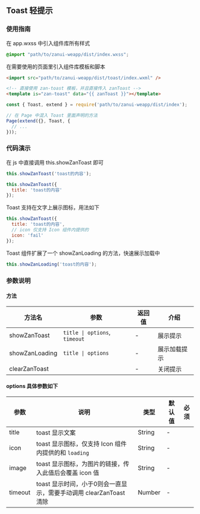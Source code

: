 ## Toast 轻提示

### 使用指南
在 app.wxss 中引入组件库所有样式
```css
@import "path/to/zanui-weapp/dist/index.wxss";
```

在需要使用的页面里引入组件库模板和脚本
```html
<import src="path/to/zanui-weapp/dist/toast/index.wxml" />

<!-- 直接使用 zan-toast 模板，并且直接传入 zanToast -->
<template is="zan-toast" data="{{ zanToast }}"></template>
```
```js
const { Toast, extend } = require('path/to/zanui-weapp/dist/index');

// 在 Page 中混入 Toast 里面声明的方法
Page(extend({}, Toast, {
  // ...
}));
```

### 代码演示
在 js 中直接调用 this.showZanToast 即可
```js
this.showZanToast('toast的内容');

this.showZanToast({
  title: 'toast的内容'
});
```

Toast 支持在文字上展示图标，用法如下
```js
this.showZanToast({
  title: 'toast的内容',
  // icon 仅支持 Icon 组件内提供的
  icon: 'fail'
});
```

Toast 组件扩展了一个 showZanLoading 的方法，快速展示加载中
```js
this.showZanLoading('toast的内容');
```

### 参数说明

#### 方法
| 方法名       | 参数      | 返回值       | 介绍       |
|-----------|-----------|-----------|-------------|
| showZanToast | `title \| options`, `timeout` | - | 展示提示 |
| showZanLoading | `title \| options` | - | 展示加载提示 |
| clearZanToast |  | - | 关闭提示 |

#### options 具体参数如下
| 参数       | 说明      | 类型       | 默认值       | 必须      |
|-----------|-----------|-----------|-------------|-------------|
| title | toast 显示文案 | String | - | |
| icon | toast 显示图标，仅支持 Icon 组件内提供的和 `loading` | String | - | |
| image | toast 显示图标，为图片的链接，传入此值后会覆盖 icon 值 | String | - | |
| timeout | toast 显示时间，小于0则会一直显示，需要手动调用 clearZanToast 清除 | Number | - | |

